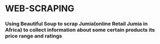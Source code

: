 # WEB-SCRAPING
### Using Beautiful Soup to scrap Jumia(online Retail Jumia in Africa) to collect information about some certain products its price range and ratings

